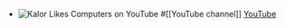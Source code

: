 - ![Kalor Likes Computers on YouTube](https://yt3.googleusercontent.com/h7Vb-_2D5fBGuLY-YwZH6x19KpGe8nG6tAnynGmfkLBFULoHy4NhScOALOFAZnW8c9dXHfXv=w2560-fcrop64=1,00005a57ffffa5a8-k-c0xffffffff-no-nd-rj)
  #[[YouTube channel]]
  [YouTube](https://www.youtube.com/@KalosLikesComputers)